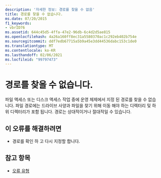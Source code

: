 ```yaml
---
description: '자세한 정보: 경로를 찾을 수 없음'
title: 경로를 찾을 수 없습니다.
ms.date: 07/20/2015
f1_keywords:
- vbrID76
ms.assetid: 644c45d5-4ffa-47e2-96db-6c4d2d5ae815
ms.openlocfilehash: 4a26a160ff8ec31a5580370ac1c292eb402b754e
ms.sourcegitcommit: ddf7edb67715a5b9a45e3dd44536dabc153c1de0
ms.translationtype: MT
ms.contentlocale: ko-KR
ms.lasthandoff: 02/06/2021
ms.locfileid: "99797473"
---
```

# <a name="path-not-found"></a>경로를 찾을 수 없습니다.

파일 액세스 또는 디스크 액세스 작업 중에 운영 체제에서 지정 된 경로를 찾을 수 없습니다. 파일 경로에는 드라이브 사양과 파일을 찾기 위해 이동 해야 하는 디렉터리 및 하위 디렉터리가 포함 됩니다. 경로는 상대적이거나 절대적일 수 있습니다.  
  
## <a name="to-correct-this-error"></a>이 오류를 해결하려면  
  
- 경로를 확인 하 고 다시 지정할 합니다.  
  
## <a name="see-also"></a>참고 항목

- [오류 유형](../../programming-guide/language-features/error-types.md)
